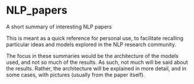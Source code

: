 # NLP_papers
A short summary of interesting NLP papers

This is meant as a quick reference for personal use, to facilitate recalling particular ideas and models explored in the NLP research community.

The focus in these summaries would be the architecture of the models used, and not so much of the results. As such, not much will be said about the results. Rather, the architecture will be explained in more detail, and in some cases, with pictures (usually from the paper itself). 
